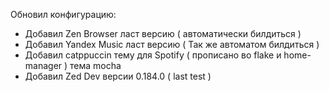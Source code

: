 Обновил конфигурацию:
- Добавил Zen Browser ласт версию ( автоматически билдиться )
- Добавил Yandex Music ласт версию ( Так же автоматом билдиться ) 
- Добавил catppuccin тему для Spotify ( прописано во flake и home-manager ) тема mocha
- Добавил Zed Dev версии 0.184.0 ( last test ) 
